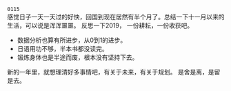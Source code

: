 ``0115``  
感觉日子一天一天过的好快，回国到现在居然有半个月了。总结一下十一月以来的生活，可以说是浑浑噩噩。
反思一下2019，  一份耕耘，一份收获吧。

- 数据分析也算有所进步，从0到1的进步。
- 日语用功不够，半本书都没读完。
- 锻炼身体也是半途而废，根本没有坚持下去。


新的一年里，就想理清好多事情吧，有关于未来，有关于规划。
是舍是离，是留是去。

